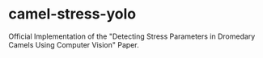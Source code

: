 # camel-stress-yolo
Official Implementation of the "Detecting Stress Parameters in Dromedary Camels Using Computer Vision" Paper.
